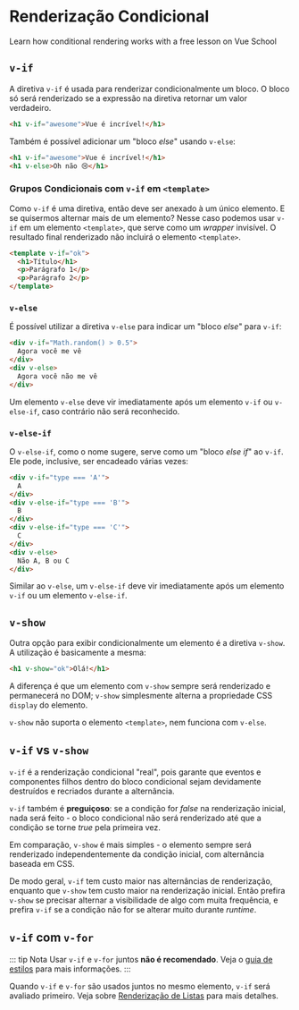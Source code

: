 # Renderização Condicional

<VideoLesson href="https://vueschool.io/lessons/conditional-rendering-in-vue-3?friend=vuejs" title="Learn how conditional rendering works with Vue School">Learn how conditional rendering works with a free lesson on Vue School</VideoLesson>

## `v-if`

A diretiva `v-if` é usada para renderizar condicionalmente um bloco. O bloco só será renderizado se a expressão na diretiva retornar um valor verdadeiro.

```html
<h1 v-if="awesome">Vue é incrível!</h1>
```

Também é possível adicionar um "bloco _else_" usando `v-else`:

```html
<h1 v-if="awesome">Vue é incrível!</h1>
<h1 v-else>Oh não 😢</h1>
```

### Grupos Condicionais com `v-if` em `<template>`

Como `v-if` é uma diretiva, então deve ser anexado à um único elemento. E se quisermos alternar mais de um elemento? Nesse caso podemos usar `v-if` em um elemento `<template>`, que serve como um _wrapper_ invisível. O resultado final renderizado não incluirá o elemento `<template>`.

```html
<template v-if="ok">
  <h1>Título</h1>
  <p>Parágrafo 1</p>
  <p>Parágrafo 2</p>
</template>
```

### `v-else`

É possível utilizar a diretiva `v-else` para indicar um "bloco _else_" para `v-if`:

```html
<div v-if="Math.random() > 0.5">
  Agora você me vê
</div>
<div v-else>
  Agora você não me vê
</div>
```

Um elemento `v-else` deve vir imediatamente após um elemento `v-if` ou `v-else-if`, caso contrário não será reconhecido.

### `v-else-if`

O `v-else-if`, como o nome sugere, serve como um "bloco _else if_" ao `v-if`. Ele pode, inclusive, ser encadeado várias vezes:

```html
<div v-if="type === 'A'">
  A
</div>
<div v-else-if="type === 'B'">
  B
</div>
<div v-else-if="type === 'C'">
  C
</div>
<div v-else>
  Não A, B ou C
</div>
```

Similar ao `v-else`, um `v-else-if` deve vir imediatamente após um elemento `v-if` ou um elemento `v-else-if`.

## `v-show`

Outra opção para exibir condicionalmente um elemento é a diretiva `v-show`. A utilização é basicamente a mesma:

```html
<h1 v-show="ok">Olá!</h1>
```

A diferença é que um elemento com `v-show` sempre será renderizado e permanecerá no DOM; `v-show` simplesmente alterna a propriedade CSS `display` do elemento.

`v-show` não suporta o elemento `<template>`, nem funciona com `v-else`.

## `v-if` vs `v-show`

`v-if` é a renderização condicional "real", pois garante que eventos e componentes filhos dentro do bloco condicional sejam devidamente destruídos e recriados durante a alternância.

`v-if` também é **preguiçoso**: se a condição for _false_ na renderização inicial, nada será feito - o bloco condicional não será renderizado até que a condição se torne _true_ pela primeira vez.

Em comparação, `v-show` é mais simples - o elemento sempre será renderizado independentemente da condição inicial, com alternância baseada em CSS.

De modo geral, `v-if` tem custo maior nas alternâncias de renderização, enquanto que `v-show` tem custo maior na renderização inicial. Então prefira `v-show` se precisar alternar a visibilidade de algo com muita frequência, e prefira `v-if` se a condição não for se alterar muito durante _runtime_.

## `v-if` com `v-for`

::: tip Nota
Usar `v-if` e `v-for` juntos **não é recomendado**. Veja o [guia de estilos](../style-guide/#avoid-v-if-with-v-for-essential) para mais informações.
:::

Quando `v-if` e `v-for` são usados juntos no mesmo elemento, `v-if` será avaliado primeiro. Veja sobre [Renderização de Listas](list.html#v-for-with-v-if) para mais detalhes.
